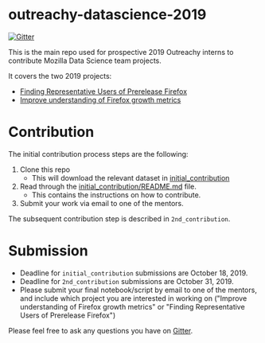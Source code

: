 # outreachy-datascience-2019

[![Gitter](https://badges.gitter.im/mozilla-datascience-outreach/community.svg)](https://gitter.im/mozilla-datascience-outreach/community?utm_source=badge&utm_medium=badge&utm_campaign=pr-badge)

This is the main repo used for prospective 2019 Outreachy interns to contribute Mozilla Data Science team projects.

It covers the two 2019 projects:

* [Finding Representative Users of Prerelease Firefox](https://www.outreachy.org/december-2019-to-march-2020-internship-round/communities/mozilla/#finding-representative-users-of-prerelease-firefox)
* [Improve understanding of Firefox growth metrics](https://www.outreachy.org/december-2019-to-march-2020-internship-round/communities/mozilla/#improve-understanding-of-firefox-growth-metrics)

# Contribution
The initial contribution process steps are the following:
1. Clone this repo
   - This will download the relevant dataset in [initial_contribution](https://github.com/mozilla-outreachy-datascience/outreachy-datascience-2019/blob/master/initial_contribution/)
2. Read through the [initial_contribution/README.md](https://github.com/mozilla-outreachy-datascience/outreachy-datascience-2019/blob/master/initial_contribution/README.md) file.
   - This contains the instructions on how to contribute.  
3. Submit your work via email to one of the mentors. 

The subsequent contribution step is described in `2nd_contribution`.

# Submission
  * Deadline for `initial_contribution` submissions are October 18, 2019. 
  * Deadline for `2nd_contribution` submissions are October 31, 2019.
  * Please submit your final notebook/script by email to one of the mentors, and include which project you are interested in working on ("Improve understanding of Firefox growth metrics" or "Finding Representative Users of Prerelease Firefox")


Please feel free to ask any questions you have on [Gitter](https://gitter.im/mozilla-datascience-outreach/community?utm_source=share-link&utm_medium=link&utm_campaign=share-link). 
